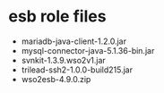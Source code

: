 # esb role files

- mariadb-java-client-1.2.0.jar
- mysql-connector-java-5.1.36-bin.jar
- svnkit-1.3.9.wso2v1.jar
- trilead-ssh2-1.0.0-build215.jar
- wso2esb-4.9.0.zip